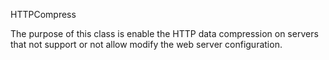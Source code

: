 HTTPCompress

The purpose of this class is enable the HTTP data compression on servers that
not support or not allow modify the web server configuration.

